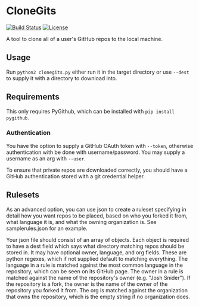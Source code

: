 # CloneGits
[![Build Status](https://travis-ci.org/jsnider3/CloneGits.svg?branch=master)](https://travis-ci.org/jsnider3/CloneGits)
[![License](https://img.shields.io/github/license/jsnider3/CloneGits.svg)](https://www.gnu.org/licenses/old-licenses/gpl-2.0.en.html)

A tool to clone all of a user's GitHub repos to the local
machine.

## Usage

Run `python2 clonegits.py` either run it in the target directory
or use `--dest` to supply it with a directory to download into.

## Requirements

This only requires PyGithub, which can be installed with
`pip install pygithub`.

### Authentication

You have the option to supply a GitHub OAuth token with `--token`,
otherwise authentication with be done with username/password. You may
supply a username as an arg with `--user`.

To ensure that private repos are downloaded correctly, you should
have a GitHub authentication stored with a git credential helper.

## Rulesets

As an advanced option, you can use json to create a ruleset specifying
in detail how you want repos to be placed, based on who you forked it
from, what language it is, and what the owning organization is. See
samplerules.json for an example.

Your json file should consist of an array of objects. Each object is
required to have a dest field which says what directory matching repos
should be stored in. It may have optional owner, language, and org fields.
These are python regexes, which if not supplied default to matching
everything. The language in a rule is matched against the most common
language in the repository, which can be seen on its GitHub page. The owner
in a rule is matched against the name of the repository's owner
(e.g. "Josh Snider"). If the repository is a fork, the owner is the name
of the owner of the repository you forked it from. The org is matched
against the organization that owns the repository, which is the empty
string if no organization does.

